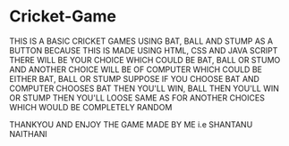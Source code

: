 # Cricket-Game
THIS IS A BASIC CRICKET GAMES USING BAT, BALL AND STUMP AS A BUTTON BECAUSE THIS IS MADE USING HTML, CSS AND JAVA SCRIPT
THERE WILL BE YOUR CHOICE WHICH COULD BE BAT, BALL OR STUMO AND ANOTHER CHOICE WILL BE OF COMPUTER WHICH COULD BE EITHER BAT, BALL OR STUMP
SUPPOSE IF YOU CHOOSE BAT AND COMPUTER CHOOSES BAT THEN YOU'LL WIN, BALL THEN YOU'LL WIN OR STUMP THEN YOU'LL LOOSE
SAME AS FOR ANOTHER CHOICES WHICH WOULD BE COMPLETELY RANDOM



THANKYOU AND ENJOY THE GAME 
MADE BY ME i.e SHANTANU NAITHANI
